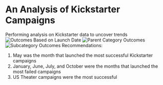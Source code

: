 # An Analysis of Kickstarter Campaigns
Performing analysis on Kickstarter data to uncover trends
![Outcomes Based on Launch Date](https://user-images.githubusercontent.com/107209737/172923447-e8d7cc99-78cf-4186-b5bd-c97114e152e9.png)
![Parent Category Outcomes](https://user-images.githubusercontent.com/107209737/172923476-02a8b86f-b819-4129-ad3c-4c0bbc4d1ed7.png)
![Subcategory Outcomes](https://user-images.githubusercontent.com/107209737/172923512-2895814d-d3a1-4f7b-bfb0-f083491fa3f1.png)
Recommendations:
1. May was the month that launched the most successful Kickstarter campaigns
2. January, June, July, and October were the months that launched the most failed campaigns 
3. US Theater campaigns were the most successful 
